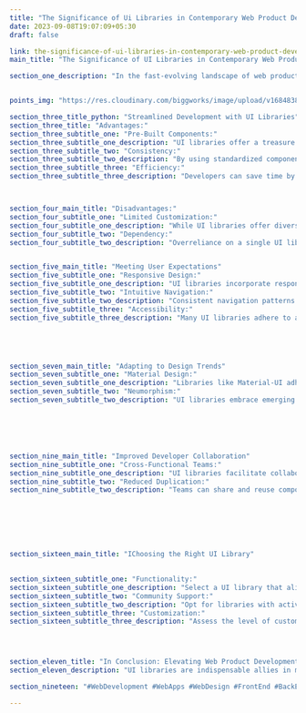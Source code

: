 ```yaml
---
title: "The Significance of Ui Libraries in Contemporary Web Product Development"
date: 2023-09-08T19:07:09+05:30
draft: false

link: the-significance-of-ui-libraries-in-contemporary-web-product-development
main_title: "The Significance of UI Libraries in Contemporary Web Product Development"

section_one_description: "In the fast-evolving landscape of web product development, UI libraries have emerged as indispensable tools that shape the efficiency, consistency, and user experience of modern web applications. This article explores the pivotal role UI libraries play in current trends, emphasizing their importance in streamlining development processes and fostering superior user interactions."


points_img: "https://res.cloudinary.com/biggworks/image/upload/v1684838348/Group_11544_lwrsg0.png"

section_three_title_python: "Streamlined Development with UI Libraries"
section_three_title: "Advantages:"
section_three_subtitle_one: "Pre-Built Components:"
section_three_subtitle_one_description: "UI libraries offer a treasure trove of pre-designed and tested components that accelerate development."
section_three_subtitle_two: "Consistency:"
section_three_subtitle_two_description: "By using standardized components, UI libraries ensure a cohesive and uniform design language."
section_three_subtitle_three: "Efficiency:"
section_three_subtitle_three_description: "Developers can save time by leveraging existing UI elements, focusing on unique features."



section_four_main_title: "Disadvantages:"
section_four_subtitle_one: "Limited Customization:"
section_four_subtitle_one_description: "While UI libraries offer diverse components, excessive customization might be limited."
section_four_subtitle_two: "Dependency:"
section_four_subtitle_two_description: "Overreliance on a single UI library might hinder adaptability to changing design trends."


section_five_main_title: "Meeting User Expectations"
section_five_subtitle_one: "Responsive Design:"
section_five_subtitle_one_description: "UI libraries incorporate responsive components, ensuring a seamless experience across devices."
section_five_subtitle_two: "Intuitive Navigation:"
section_five_subtitle_two_description: "Consistent navigation patterns within UI libraries enhance user understanding and engagement."
section_five_subtitle_three: "Accessibility:"
section_five_subtitle_three_description: "Many UI libraries adhere to accessibility guidelines, catering to users with disabilities."





section_seven_main_title: "Adapting to Design Trends"
section_seven_subtitle_one: "Material Design:"
section_seven_subtitle_one_description: "Libraries like Material-UI adhere to Google's Material Design principles, staying current with modern aesthetics."
section_seven_subtitle_two: "Neumorphism:"
section_seven_subtitle_two_description: "UI libraries embrace emerging trends like neumorphism, enabling developers to stay visually relevant."






section_nine_main_title: "Improved Developer Collaboration"
section_nine_subtitle_one: "Cross-Functional Teams:"
section_nine_subtitle_one_description: "UI libraries facilitate collaboration between designers and developers, bridging design and implementation."
section_nine_subtitle_two: "Reduced Duplication:"
section_nine_subtitle_two_description: "Teams can share and reuse components, minimizing redundant design and development efforts."







section_sixteen_main_title: "IChoosing the Right UI Library"
   

section_sixteen_subtitle_one: "Functionality:"
section_sixteen_subtitle_one_description: "Select a UI library that aligns with your project's features and requirements."
section_sixteen_subtitle_two: "Community Support:"
section_sixteen_subtitle_two_description: "Opt for libraries with active communities, ensuring timely updates and issue resolutions."
section_sixteen_subtitle_three: "Customization:"
section_sixteen_subtitle_three_description: "Assess the level of customization a UI library allows, catering to your unique design needs."




section_eleven_title: "In Conclusion: Elevating Web Product Development"
section_eleven_description: "UI libraries are indispensable allies in modern web product development, enabling developers to build efficient, visually appealing, and user-friendly applications. By embracing the advantages of pre-built components, consistent design language, and adherence to evolving design trends, UI libraries empower developers to streamline their workflows and deliver web products that not only meet but exceed user expectations. In the dynamic world of web development, UI libraries stand as essential tools that bridge creativity with practicality, driving superior user experiences."

section_nineteen: "#WebDevelopment #WebApps #WebDesign #FrontEnd #BackEnd #Programming #Coding #SoftwareEngineering #UIUX #FullStack #JavaScript #HTML #CSS #ReactJS #NodeJS #PHP #Python #WebDeveloper #MERN #MEAN"

---
```


